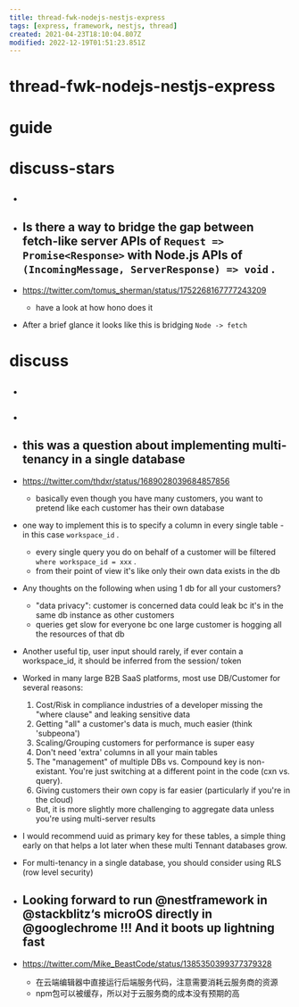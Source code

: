 ```yaml
---
title: thread-fwk-nodejs-nestjs-express
tags: [express, framework, nestjs, thread]
created: 2021-04-23T18:10:04.807Z
modified: 2022-12-19T01:51:23.851Z
---
```


# thread-fwk-nodejs-nestjs-express

# guide

# discuss-stars
- ## 

- ## Is there a way to bridge the gap between fetch-like server APIs of `Request => Promise<Response>` with Node.js APIs of `(IncomingMessage, ServerResponse) => void` .
- https://twitter.com/tomus_sherman/status/1752268167777243209
  - have a look at how hono does it
- After a brief glance it looks like this is bridging `Node -> fetch`

# discuss
- ## 

- ## 

- ## this was a question about implementing multi-tenancy in a single database
- https://twitter.com/thdxr/status/1689028039684857856
  - basically even though you have many customers, you want to pretend like each customer has their own database
- one way to implement this is to specify a column in every single table - in this case `workspace_id` .
  - every single query you do on behalf of a customer will be filtered `where workspace_id = xxx` .
  - from their point of view it's like only their own data exists in the db

- Any thoughts on the following when using 1 db for all your customers?
  - "data privacy": customer is concerned data could leak bc it's in the same db instance as other customers
  - queries get slow for everyone bc one large customer is hogging all the resources of that db

- Another useful tip, user input should rarely, if ever contain a workspace_id, it should be inferred from the session/ token

- Worked in many large B2B SaaS platforms, most use DB/Customer for several reasons: 
  1. Cost/Risk in compliance industries of a developer missing the "where clause" and leaking sensitive data
  2. Getting "all" a customer's data is much, much easier (think 'subpeona')
  3. Scaling/Grouping customers for performance is super easy
  4. Don't need 'extra' columns in all your main tables
  5. The "management" of multiple DBs vs. Compound key is non-existant. You're just switching at a different point in the code (cxn vs. query).
  6. Giving customers their own copy is far easier (particularly if you're in the cloud)
  - But, it is more slightly more challenging to aggregate data unless you're using multi-server results

- I would recommend uuid as primary key for these tables, a simple thing early on that helps a lot later when these multi Tennant databases grow.

- For multi-tenancy in a single database, you should consider using RLS (row level security)

- ## Looking forward to run @nestframework in @stackblitz‘s microOS directly in @googlechrome !!! And it boots up lightning fast
- https://twitter.com/Mike_BeastCode/status/1385350399377379328
  - 在云端编辑器中直接运行后端服务代码，注意需要消耗云服务商的资源
  - npm包可以被缓存，所以对于云服务商的成本没有预期的高
